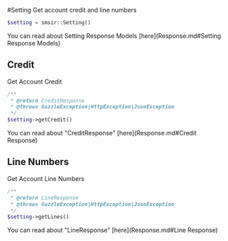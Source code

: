 #Setting
Get account credit and line numbers
```php
$setting = smsir::Setting()
```
You can read about Setting Response Models [here](Response.md#Setting Response Models)

## Credit
Get Account Credit
```php
/**
 * @return CreditResponse
 * @throws GuzzleException|HttpException|JsonException
 */
$setting->getCredit()
```
You can read about "CreditResponse" [here](Response.md#Credit Response)

## Line Numbers
Get Account Line Numbers
```php
/**
 * @return LineResponse
 * @throws GuzzleException|HttpException|JsonException
 */
$setting->getLines()
```
You can read about "LineResponse" [here](Response.md#Line Response)
